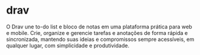 # drav
O Drav une to-do list e bloco de notas em uma plataforma prática para web e mobile. Crie, organize e gerencie tarefas e anotações de forma rápida e sincronizada, mantendo suas ideias e compromissos sempre acessíveis, em qualquer lugar, com simplicidade e produtividade.

